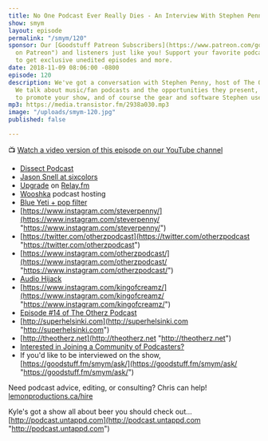 ```yaml
---
title: No One Podcast Ever Really Dies - An Interview With Stephen Penny
show: smym
layout: episode
permalink: "/smym/120"
sponsor: Our [Goodstuff Patreon Subscribers](https://www.patreon.com/goodstuff "Goodstuff
  on Patreon") and listeners just like you! Support your favorite podcasts directly
  to get exclusive unedited episodes and more.
date: 2018-11-09 08:06:00 -0800
episode: 120
description: We've got a conversation with Stephen Penny, host of The Otherz podcast.
  We talk about music/fan podcasts and the opportunities they present, using advertising
  to promote your show, and of course the gear and software Stephen uses to record.
mp3: https://media.transistor.fm/2938a030.mp3
image: "/uploads/smym-120.jpg"
published: false

---
```

📺 [Watch a video version of this episode on our YouTube channel](https://www.youtube.com/channel/UCJKnVjGmtx3J6cV3UVt3TcQ)

* [Dissect Podcast](https://dissectpodcast.com)
* [Jason Snell at sixcolors](https://sixcolors.com)
* [Upgrade](https://www.relay.fm/upgrade) on [Relay.fm](http://relay.fm/)
* [Wooshka](https://www.whooshkaa.com) podcast hosting
* [Blue Yeti + pop filter](https://www.bhphotovideo.com/c/product/1103930-REG/blue_836213002070_yeti_usb_microphone_black.html/BI/19457/KBID/11631/kw/BLPQ3CUSBMC/DFF/d10-v2-t1-xBLPQ3CUSBMC)
* [https://www.instagram.com/steverpenny/](https://www.instagram.com/steverpenny/ "https://www.instagram.com/steverpenny/")
* [https://twitter.com/otherzpodcast](https://twitter.com/otherzpodcast "https://twitter.com/otherzpodcast")
* [https://www.instagram.com/otherzpodcast/](https://www.instagram.com/otherzpodcast/ "https://www.instagram.com/otherzpodcast/")
* [Audio Hijack](https://rogueamoeba.com/audiohijack/)
* [https://www.instagram.com/kingofcreamz/](https://www.instagram.com/kingofcreamz/ "https://www.instagram.com/kingofcreamz/")
* [Episode #14 of The Otherz Podcast](http://theotherz.net/otherz-podcast/2018/7/9/interview-with-shae-haley-ruisrock-turku-finland)
* [http://superhelsinki.com](http://superhelsinki.com "http://superhelsinki.com")
* [http://theotherz.net](http://theotherz.net "http://theotherz.net")
* [Interested in Joining a Community of Podcasters?](https://mailchi.mp/ad73a5bdfab5/podcasting)
* If you'd like to be interviewed on the show, [https://goodstuff.fm/smym/ask/](https://goodstuff.fm/smym/ask/ "https://goodstuff.fm/smym/ask/")

Need podcast advice, editing, or consulting? Chris can help! [lemonproductions.ca/hire](https://lemonproductions.ca/hire)

Kyle's got a show all about beer you should check out... [http://podcast.untappd.com](http://podcast.untappd.com "http://podcast.untappd.com")